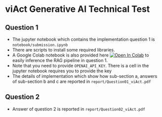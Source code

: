 # viAct Generative AI Technical Test
## Question 1
- The jupyter notebook which contains the implementation question 1 is `notebook/submission.ipynb`
- There are scripts to install some required libraries. 
- A Google Colab notebook is also provided here [![Open In Colab](https://colab.research.google.com/assets/colab-badge.svg)](https://colab.research.google.com/drive/1j_9oOllLiexSAt_qGMZ6cPAVZOT4zeo6?usp=sharing) to easily inference the RAG pipeline in question 1. 
- Note that you need to provide `OPENAI_API_KEY`. There is a cell in the jupyter notebook requires you to provide the key 
- The details of implementation which show how sub-section a, answers of sub-section b and c are reported in `report/Question01_viAct.pdf`
## Question 2
- Answer of question 2 is reported in `report/Question02_viAct.pdf` 
